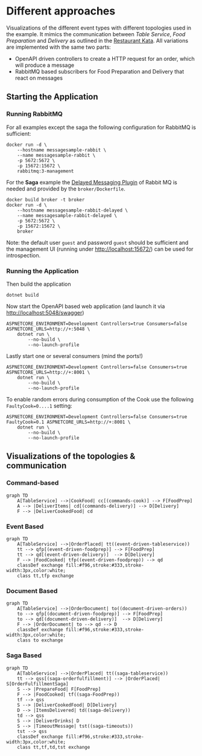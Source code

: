 # Different approaches

Visualizations of the different event types with different topologies used in the example.
It mimics the communication between *Table Service*, *Food Preparation* and *Delivery* as outlined in the [Restaurant Kata](https://github.com/Nagelfar/RestaurantKata).
All variations are implemented with the same two parts:

- OpenAPI driven controllers to create a HTTP request for an order, which will produce a message
- RabbitMQ based subscribers for Food Preparation and Delivery that react on messages

## Starting the Application

### Running RabbitMQ

For all examples except the saga the following configuration for RabbitMQ is sufficient:

    docker run -d \
        --hostname messagesample-rabbit \
        --name messagesample-rabbit \
        -p 5672:5672 \
        -p 15672:15672 \
        rabbitmq:3-management

For the **Saga** example the [Delayed Messaging Plugin](https://github.com/rabbitmq/rabbitmq-delayed-message-exchange) of Rabbit MQ is needed and provided by the `broker/Dockerfile`.

    docker build broker -t broker
    docker run -d \
        --hostname messagesample-rabbit-delayed \
        --name messagesample-rabbit-delayed \
        -p 5672:5672 \
        -p 15672:15672 \
        broker

Note: the default user `guest` and password `guest` should be sufficient and the management UI (running under <http://localhost:15672/>) can be used for introspection.

### Running the Application

Then build the application

    dotnet build

Now start the OpenAPI based web application (and launch it via <http://localhost:5048/swagger>)

    ASPNETCORE_ENVIRONMENT=Development Controllers=true Consumers=false ASPNETCORE_URLS=http://+:5048 \
        dotnet run \
            --no-build \
            --no-launch-profile

Lastly start one or several consumers (mind the ports!)

    ASPNETCORE_ENVIRONMENT=Development Controllers=false Consumers=true ASPNETCORE_URLS=http://+:8001 \
        dotnet run \
            --no-build \
            --no-launch-profile

To enable random errors during consumption of the Cook use the following `FaultyCook=0....1` setting:

    ASPNETCORE_ENVIRONMENT=Development Controllers=false Consumers=true FaultyCook=0.1 ASPNETCORE_URLS=http://+:8001 \
        dotnet run \
            --no-build \
            --no-launch-profile



## Visualizations of the topologies & communication

### Command-based

```mermaid
graph TD
    A[TableService] -->|CookFood| cc[(commands-cook)] --> F[FoodPrep]
    A --> |DeliverItems| cd[(commands-delivery)] --> D[Delivery]
    F --> |DeliverCookedFood| cd 
```

### Event Based

```mermaid
graph TD
    A[TableService] -->|OrderPlaced| tt((event-driven-tableservice))
    tt --> qfp[(event-driven-foodprep)] --> F[FoodPrep]
    tt --> qd[(event-driven-delivery)]  --> D[Delivery]
    F --> |FoodCooked| tfp((event-driven-foodprep)) --> qd
    classDef exchange fill:#f96,stroke:#333,stroke-width:3px,color:white;
    class tt,tfp exchange
```

### Document Based

```mermaid
graph TD
    A[TableService] -->|OrderDocument| to((document-driven-orders))
    to --> qfp[(document-driven-foodprep)] --> F[FoodPrep]
    to --> qd[(document-driven-delivery)]  --> D[Delivery]
    F --> |OrderDocument| to --> qd --> D
    classDef exchange fill:#f96,stroke:#333,stroke-width:3px,color:white;
    class to exchange
``` 

### Saga Based

```mermaid
graph TD
    A[TableService] -->|OrderPlaced| tt((saga-tableservice))
    tt --> qss[(saga-orderfulfillment)] --> |OrderPlaced| S[OrderFulfillmentSaga]
    S --> |PrepareFood| F[FoodPrep]
    F --> |FoodCooked| tf((saga-FoodPrep))
    tf --> qss
    S --> |DeliverCookedFood| D[Delivery]
    D --> |ItemsDelivered| td((saga-delivery))
    td --> qss
    S --> |DeliverDrinks| D
    S --> |TimeoutMessage| tst((saga-timeouts))
    tst --> qss
    classDef exchange fill:#f96,stroke:#333,stroke-width:3px,color:white;
    class tt,tf,td,tst exchange
``` 